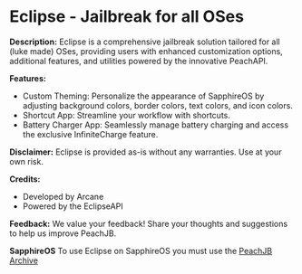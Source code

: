 # **Eclipse - Jailbreak for all OSes**

**Description:**
Eclipse is a comprehensive jailbreak solution tailored for all (luke made) OSes, providing users with enhanced customization options, additional features, and utilities powered by the innovative PeachAPI.

**Features:**
- Custom Theming: Personalize the appearance of SapphireOS by adjusting background colors, border colors, text colors, and icon colors.
- Shortcut App: Streamline your workflow with shortcuts.
- Battery Charger App: Seamlessly manage battery charging and access the exclusive InfiniteCharge feature.
  
**Disclaimer:**
Eclipse is provided as-is without any warranties. Use at your own risk.

**Credits:**
- Developed by Arcane
- Powered by the EclipseAPI

**Feedback:**
We value your feedback! Share your thoughts and suggestions to help us improve PeachJB.



**SapphireOS**
To use Eclipse on SapphireOS you must use the [PeachJB Archive](https://github.com/MeowArcane/PeachJB/tree/Classic-Peach)
